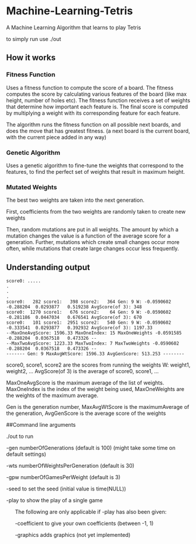 # Machine-Learning-Tetris
A Machine Learning Algorithm that learns to play Tetris

to simply run use ./out

## How it works
### Fitness Function
Uses a fitness function to compute the score of a board.
The fitness computes the score by calculating various features of the board (like max height, number of holes etc).
The fitness function receives a set of weights that determine how important each feature is.
The final score is computed by multiplying a weight with its corresponding feature for each feature.

The algorithm runs the fitness function on all possible next boards, and does the move that has greatest fitness.
(a next board is the current board, with the current piece added in any way)

### Genetic Algorithm
Uses a genetic algorithm to fine-tune the weights that correspond to the features, to find the perfect set of weights that result in maximum height.

### Mutated Weights
The best two weights are taken into the next generation. 

First, coefficients from the two weights are randomly taken to create new weights

Then, random mutations are put in all weights. The amount by which a mutation changes the value is a function of the average score for a generation. Further, mutations which create small changes occur more often, while mutations that create large changes occur less frequently.

## Understanding output

    score0: .....
    .
    .
    .
    score0:   282 score1:   398 score2:   364 Gen: 9 W: -0.0590602  -0.288204  0.0293877   0.519238 AvgScore(of 3): 348
    score0:  1270 score1:   676 score2:    64 Gen: 9 W: -0.0590602  -0.281186  0.0447034   0.676541 AvgScore(of 3): 670
    score0:   101 score1:  2951 score2:   540 Gen: 9 W: -0.0590602  -0.333541  0.0293877   0.392932 AvgScore(of 3): 1197.33
    --MaxOneAvgScore: 1596.33 MaxOneIndex: 15 MaxOneWeights -0.0591585  -0.288204  0.0367518   0.473326 --
    --MaxTwoAvgScore: 1223.33 MaxTwoIndex: 7 MaxTwoWeights -0.0590602  -0.288204  0.0367518   0.473326 --
    ------- Gen: 9 MaxAvgWtScore: 1596.33 AvgGenScore: 513.253 --------

score0, score1, score2 are the scores from running the weights W: weight1, weight2, ... AvgScore(of 3) is the average of score0, score1, ...

MaxOneAvgScore is the maximum average of the list of weights. MaxOneIndex is the index of the weight being used, MaxOneWeights are the weights of the maximum average.

Gen is the generation number, MaxAvgWtScore is the maximumAverage of the generation, AvgGenScore is the average score of the weights

##Command line arguments

./out to run

-gen numberOfGenerations (default is 100) (might take some time on default settings)

-wts numberOfWeightsPerGeneration (default is 30)

-gpw numberOfGamesPerWeight (default is 3)


-seed to set the seed (initial value is time(NULL))


-play to show the play of a single game

&nbsp;&nbsp;&nbsp;&nbsp;&nbsp;&nbsp;The following are only applicable if -play has also been given:

&nbsp;&nbsp;&nbsp;&nbsp;&nbsp;&nbsp;-coefficient to give your own coefficients (between -1, 1)

&nbsp;&nbsp;&nbsp;&nbsp;&nbsp;&nbsp;-graphics adds graphics (not yet implemented)


